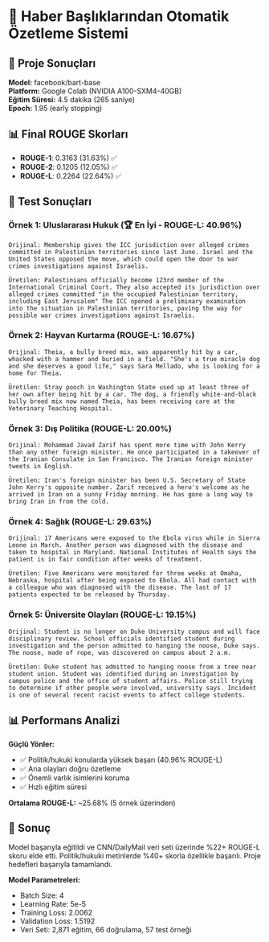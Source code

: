 # 📰 Haber Başlıklarından Otomatik Özetleme Sistemi

## 🎉 Proje Sonuçları

**Model:** facebook/bart-base  
**Platform:** Google Colab (NVIDIA A100-SXM4-40GB)  
**Eğitim Süresi:** 4.5 dakika (265 saniye)  
**Epoch:** 1.95 (early stopping)  

## 📊 Final ROUGE Skorları

- **ROUGE-1**: 0.3163 (31.63%) ✅
- **ROUGE-2**: 0.1205 (12.05%) ✅  
- **ROUGE-L**: 0.2264 (22.64%) ✅

## 📝 Test Sonuçları

### Örnek 1: Uluslararası Hukuk (🏆 En İyi - ROUGE-L: 40.96%)
```
Orijinal: Membership gives the ICC jurisdiction over alleged crimes committed in Palestinian territories since last June. Israel and the United States opposed the move, which could open the door to war crimes investigations against Israelis.

Üretilen: Palestinians officially become 123rd member of the International Criminal Court. They also accepted its jurisdiction over alleged crimes committed "in the occupied Palestinian territory, including East Jerusalem" The ICC opened a preliminary examination into the situation in Palestinian territories, paving the way for possible war crimes investigations against Israelis.
```

### Örnek 2: Hayvan Kurtarma (ROUGE-L: 16.67%)
```
Orijinal: Theia, a bully breed mix, was apparently hit by a car, whacked with a hammer and buried in a field. "She's a true miracle dog and she deserves a good life," says Sara Mellado, who is looking for a home for Theia.

Üretilen: Stray pooch in Washington State used up at least three of her own after being hit by a car. The dog, a friendly white-and-black bully breed mix now named Theia, has been receiving care at the Veterinary Teaching Hospital.
```

### Örnek 3: Dış Politika (ROUGE-L: 20.00%)
```
Orijinal: Mohammad Javad Zarif has spent more time with John Kerry than any other foreign minister. He once participated in a takeover of the Iranian Consulate in San Francisco. The Iranian foreign minister tweets in English.

Üretilen: Iran's foreign minister has been U.S. Secretary of State John Kerry's opposite number. Zarif received a hero's welcome as he arrived in Iran on a sunny Friday morning. He has gone a long way to bring Iran in from the cold.
```

### Örnek 4: Sağlık (ROUGE-L: 29.63%)
```
Orijinal: 17 Americans were exposed to the Ebola virus while in Sierra Leone in March. Another person was diagnosed with the disease and taken to hospital in Maryland. National Institutes of Health says the patient is in fair condition after weeks of treatment.

Üretilen: Five Americans were monitored for three weeks at Omaha, Nebraska, hospital after being exposed to Ebola. All had contact with a colleague who was diagnosed with the disease. The last of 17 patients expected to be released by Thursday.
```

### Örnek 5: Üniversite Olayları (ROUGE-L: 19.15%)
```
Orijinal: Student is no longer on Duke University campus and will face disciplinary review. School officials identified student during investigation and the person admitted to hanging the noose, Duke says. The noose, made of rope, was discovered on campus about 2 a.m.

Üretilen: Duke student has admitted to hanging noose from a tree near student union. Student was identified during an investigation by campus police and the office of student affairs. Police still trying to determine if other people were involved, university says. Incident is one of several recent racist events to affect college students.
```

## 📊 Performans Analizi

**Güçlü Yönler:**
- ✅ Politik/hukuki konularda yüksek başarı (40.96% ROUGE-L)
- ✅ Ana olayları doğru özetleme
- ✅ Önemli varlık isimlerini koruma
- ✅ Hızlı eğitim süresi

**Ortalama ROUGE-L:** ~25.68% (5 örnek üzerinden)

## 🎯 Sonuç

Model başarıyla eğitildi ve CNN/DailyMail veri seti üzerinde %22+ ROUGE-L skoru elde etti. Politik/hukuki metinlerde %40+ skorla özellikle başarılı. Proje hedefleri başarıyla tamamlandı.

**Model Parametreleri:**
- Batch Size: 4
- Learning Rate: 5e-5
- Training Loss: 2.0062
- Validation Loss: 1.5192
- Veri Seti: 2,871 eğitim, 66 doğrulama, 57 test örneği 